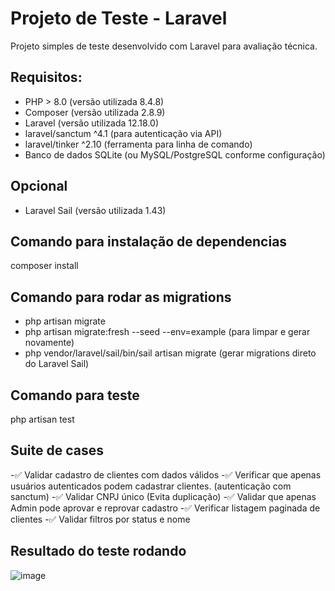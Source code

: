 # Projeto de Teste - Laravel
Projeto simples de teste desenvolvido com Laravel para avaliação técnica.

## Requisitos:
- PHP > 8.0 (versão utilizada 8.4.8)
- Composer (versão utilizada 2.8.9)
- Laravel (versão utilizada 12.18.0)
- laravel/sanctum ^4.1 (para autenticação via API)
- laravel/tinker ^2.10 (ferramenta para linha de comando)
- Banco de dados SQLite (ou MySQL/PostgreSQL conforme configuração)

## Opcional
- Laravel Sail (versão utilizada 1.43)

## Comando para instalação de dependencias
composer install
## Comando para rodar as migrations
- php artisan migrate
- php artisan migrate:fresh --seed --env=example (para limpar e gerar novamente)
- php vendor/laravel/sail/bin/sail artisan migrate (gerar migrations direto do Laravel Sail)
## Comando para teste 
php artisan test

## Suite de cases
-✅ Validar cadastro de clientes com dados válidos 
-✅ Verificar que apenas usuários autenticados podem cadastrar clientes. (autenticação com sanctum)
-✅ Validar CNPJ único (Evita duplicação)
-✅ Validar que apenas Admin pode aprovar e reprovar cadastro
-✅ Verificar listagem paginada de clientes
-✅ Validar filtros por status e nome


## Resultado do teste rodando
![image](https://github.com/user-attachments/assets/9a79e17d-9c84-4e04-83bd-08e2e0298a1a)



